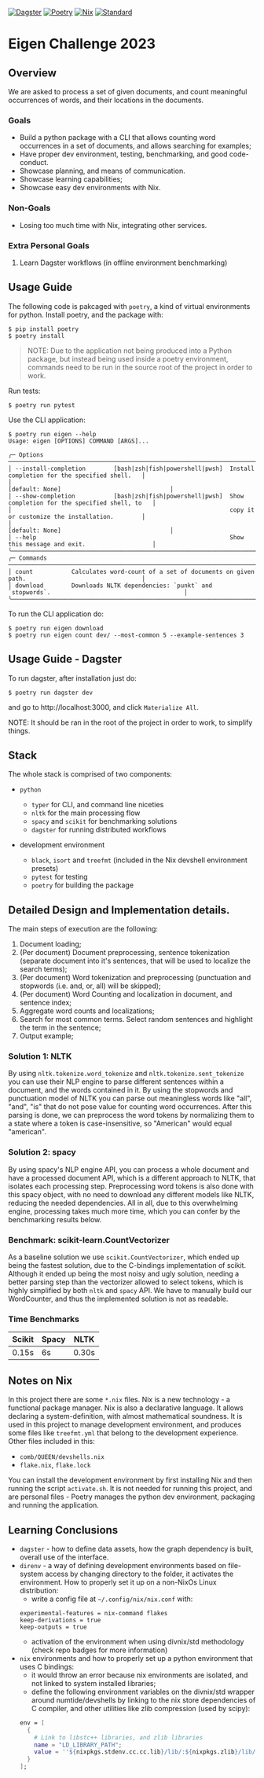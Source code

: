 [![Dagster](https://img.shields.io/badge/Python-Dagster-yellow?style=for-the-badge&logo=Python)](https://dagster.io)
[![Poetry](https://img.shields.io/badge/Python-Poetry-yellow?style=for-the-badge&logo=Python)](https://python-poetry.org/)
[![Nix](https://img.shields.io/badge/Nix-Environments-yellow?style=for-the-badge&logo=NixOS)](https://nixos.org/)
[![Standard](https://img.shields.io/badge/Nix-Standard-yellow?style=for-the-badge&logo=NixOS)](https://std.divnix.com/)



# Eigen Challenge 2023

## Overview

We are asked to process a set of given documents, and count meaningful occurrences of words, and their locations
in the documents.


### Goals

- Build a python package with a CLI that allows counting word occurrences in a set of documents, and allows searching for examples;
- Have proper dev environment, testing, benchmarking, and good code-conduct.
- Showcase planning, and means of communication.
- Showcase learning capabilities;
- Showcase easy dev environments with Nix.

### Non-Goals

- Losing too much time with Nix, integrating other services.

### Extra Personal Goals

1. Learn Dagster workflows (in offline environment benchmarking)

## Usage Guide

The following code is pakcaged with `poetry`, a kind of virtual environments for python.
Install poetry, and the package with:
```
$ pip install poetry
$ poetry install
```

> NOTE: Due to the application not being produced into a Python package, but instead being used inside a poetry environment, commands need to be run in the source root of the project in order to work. 

Run tests:
```
$ poetry run pytest
```

Use the CLI application:
```
$ poetry run eigen --help
Usage: eigen [OPTIONS] COMMAND [ARGS]...                                                                     
                                                                                                              
╭─ Options ──────────────────────────────────────────────────────────────────────────────────────────────────╮
│ --install-completion        [bash|zsh|fish|powershell|pwsh]  Install completion for the specified shell.   │
│                                                              [default: None]                               │
│ --show-completion           [bash|zsh|fish|powershell|pwsh]  Show completion for the specified shell, to   │
│                                                              copy it or customize the installation.        │
│                                                              [default: None]                               │
│ --help                                                       Show this message and exit.                   │
╰────────────────────────────────────────────────────────────────────────────────────────────────────────────╯
╭─ Commands ─────────────────────────────────────────────────────────────────────────────────────────────────╮
│ count           Calculates word-count of a set of documents on given path.                                 │
│ download        Downloads NLTK dependencies: `punkt` and `stopwords`.                                      │
╰────────────────────────────────────────────────────────────────────────────────────────────────────────────╯
```

To run the CLI application do:
```
$ poetry run eigen download 
$ poetry run eigen count dev/ --most-common 5 --example-sentences 3
```

## Usage Guide - Dagster

To run dagster, after installation just do:
```
$ poetry run dagster dev
```
and go to http://localhost:3000, and click `Materialize All`.

NOTE: It should be ran in the root of the project in order to work, to simplify things.


## Stack

The whole stack is comprised of two components:

- `python`
  - `typer` for CLI, and command line niceties
  - `nltk` for the main processing flow
  - `spacy` and `scikit` for benchmarking solutions
  - `dagster` for running distributed workflows

- development environment
  - `black`, `isort` and `treefmt` (included in the Nix devshell environment presets)
  - `pytest` for testing
  - `poetry` for building the package

## Detailed Design and Implementation details.

The main steps of execution are the following:
1. Document loading;
2. (Per document) Document preprocessing, sentence tokenization (separate document into it's sentences, that will be used to localize the search terms);
3. (Per document) Word tokenization and preprocessing (punctuation and stopwords (i.e. and, or, all) will be skipped);
4. (Per document) Word Counting and localization in document, and sentence index;
5. Aggregate word counts and localizations;
6. Search for most common terms. Select random sentences and highlight the term in the sentence;
7. Output example;


### Solution 1: NLTK
By using `nltk.tokenize.word_tokenize` and `nltk.tokenize.sent_tokenize` you can use their NLP engine to parse different sentences within a document, and the words contained in it.
By using the stopwords and punctuation model of NLTK you can parse out meaningless words like "all", "and", "is" that do not pose value for counting word occurrences.
After this parsing is done, we can preprocess the word tokens by normalizing them to a state where a token is case-insensitive, so "American" would equal "american".

### Solution 2: spacy

By using spacy's NLP engine API, you can process a whole document and have a processed document API, which is a different approach to NLTK, that isolates each processing step.
Preprocessing word tokens is also done with this spacy object, with no need to download any different models like NLTK, reducing the needed dependencies.
All in all, due to this overwhelming engine, processing takes much more time, which you can confer by the benchmarking results below.


### Benchmark: scikit-learn.CountVectorizer

As a baseline solution we use `scikit.CountVectorizer`, which ended up being the fastest
solution, due to the C-bindings implementation of scikit.
Although it ended up being the most noisy and ugly solution, needing a better parsing step than the vectorizer allowed to select tokens, which is highly simplified by both `nltk` and `spacy` API.
We have to manually build our WordCounter, and thus the implemented solution is not as readable.

### Time Benchmarks

| Scikit | Spacy | NLTK |
| ------ | ----- | ---- |
| 0.15s  | 6s    | 0.30s|



## Notes on Nix

In this project there are some `*.nix` files. Nix is a new technology - a functional package manager. Nix is also a declarative language.
It allows declaring a system-definition, with almost mathematical soundness. It is used in this project to manage development environment, and produces some files like `treefmt.yml` that belong to the development experience. Other files included in this:
- `comb/QUEEN/devshells.nix`
- `flake.nix`, `flake.lock`

You can install the development environment by first installing Nix and then running the script `activate.sh`.
It is not needed for running this project, and are personal files - Poetry manages the python dev environment, packaging and running the application.

## Learning Conclusions

- `dagster` - how to define data assets, how the graph dependency is built, overall use of the interface.
- `direnv` - a way of defining development environments based on file-system access by changing directory to the folder, it activates the environment. How to properly set it up on a non-NixOs Linux distribution:
  - write a config file at `~/.config/nix/nix.conf` with:
  ```
  experimental-features = nix-command flakes
  keep-derivations = true
  keep-outputs = true
  ```
  - activation of the environment when using divnix/std methodology (check repo badges for more information)
- `nix` environments and how to properly set up a python environment that uses C bindings:
  - it would throw an error because nix environments are isolated, and not linked to system installed libraries;
  - define the following environment variables on the divnix/std wrapper around numtide/devshells by linking to the nix store dependencies of C compiler, and other utilities like zlib compression (used by scipy):
  ```nix
  env = [
    {
      # Link to libstc++ libraries, and zlib libraries
      name = "LD_LIBRARY_PATH";
      value = ''${nixpkgs.stdenv.cc.cc.lib}/lib/:${nixpkgs.zlib}/lib/:$LD_LIBRARY_PATH'';
    }
  ];
  ```
